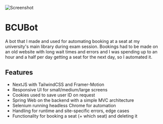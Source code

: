 
![Screenshot](https://i.imgur.com/hnyxME8.png)


# BCUBot

A bot that I made and used for automating booking at a seat at my university's main library during exam session. Bookings had to be made on an old website with long wait times and errors and I was spending up to an hour and a half per day getting a seat for the next day, so I automated it.
## Features

- NextJS with TailwindCSS and Framer-Motion
- Responsive UI for small/medium/large screens
- Cookies used to save user ID on request
- Spring Web on the backend with a simple MVC architecture
- Selenium running headless Chrome for automation
- Handling for runtime and site-specific errors, edge cases
- Functionality for booking a seat (+ which seat) and deleting it
